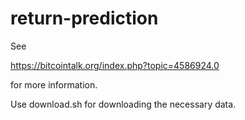# return-prediction

See

https://bitcointalk.org/index.php?topic=4586924.0

for more information.

Use download.sh for downloading the necessary data.
